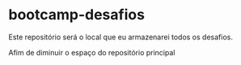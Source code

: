 # bootcamp-desafios

Este repositório será o local que eu armazenarei todos os desafios.

Afim de diminuir o espaço do repositório principal 